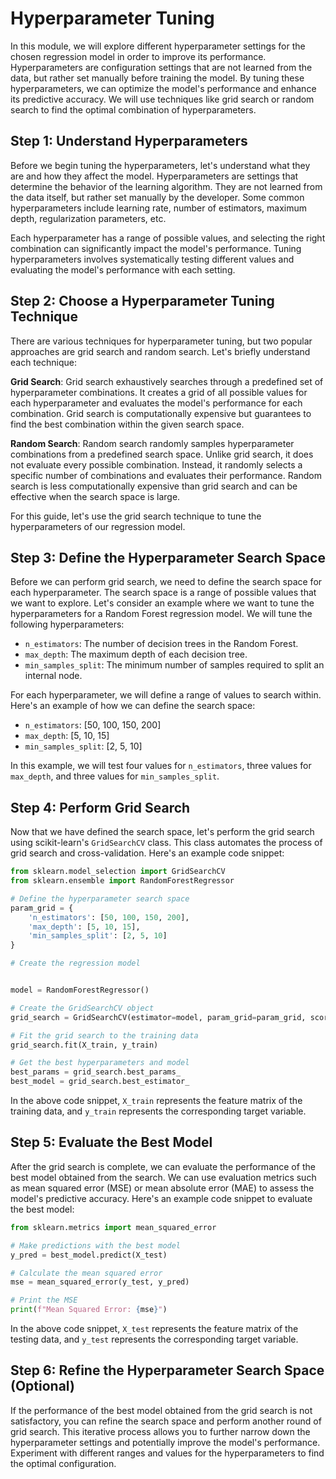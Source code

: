 # Hyperparameter Tuning

In this module, we will explore different hyperparameter settings for the chosen regression model in order to improve its performance. Hyperparameters are configuration settings that are not learned from the data, but rather set manually before training the model. By tuning these hyperparameters, we can optimize the model's performance and enhance its predictive accuracy. We will use techniques like grid search or random search to find the optimal combination of hyperparameters.

## Step 1: Understand Hyperparameters

Before we begin tuning the hyperparameters, let's understand what they are and how they affect the model. Hyperparameters are settings that determine the behavior of the learning algorithm. They are not learned from the data itself, but rather set manually by the developer. Some common hyperparameters include learning rate, number of estimators, maximum depth, regularization parameters, etc.

Each hyperparameter has a range of possible values, and selecting the right combination can significantly impact the model's performance. Tuning hyperparameters involves systematically testing different values and evaluating the model's performance with each setting.

## Step 2: Choose a Hyperparameter Tuning Technique

There are various techniques for hyperparameter tuning, but two popular approaches are grid search and random search. Let's briefly understand each technique:

**Grid Search**: Grid search exhaustively searches through a predefined set of hyperparameter combinations. It creates a grid of all possible values for each hyperparameter and evaluates the model's performance for each combination. Grid search is computationally expensive but guarantees to find the best combination within the given search space.

**Random Search**: Random search randomly samples hyperparameter combinations from a predefined search space. Unlike grid search, it does not evaluate every possible combination. Instead, it randomly selects a specific number of combinations and evaluates their performance. Random search is less computationally expensive than grid search and can be effective when the search space is large.

For this guide, let's use the grid search technique to tune the hyperparameters of our regression model.

## Step 3: Define the Hyperparameter Search Space

Before we can perform grid search, we need to define the search space for each hyperparameter. The search space is a range of possible values that we want to explore. Let's consider an example where we want to tune the hyperparameters for a Random Forest regression model. We will tune the following hyperparameters:

- `n_estimators`: The number of decision trees in the Random Forest.
- `max_depth`: The maximum depth of each decision tree.
- `min_samples_split`: The minimum number of samples required to split an internal node.

For each hyperparameter, we will define a range of values to search within. Here's an example of how we can define the search space:

- `n_estimators`: [50, 100, 150, 200]
- `max_depth`: [5, 10, 15]
- `min_samples_split`: [2, 5, 10]

In this example, we will test four values for `n_estimators`, three values for `max_depth`, and three values for `min_samples_split`.

## Step 4: Perform Grid Search

Now that we have defined the search space, let's perform the grid search using scikit-learn's `GridSearchCV` class. This class automates the process of grid search and cross-validation. Here's an example code snippet:

```python
from sklearn.model_selection import GridSearchCV
from sklearn.ensemble import RandomForestRegressor

# Define the hyperparameter search space
param_grid = {
    'n_estimators': [50, 100, 150, 200],
    'max_depth': [5, 10, 15],
    'min_samples_split': [2, 5, 10]
}

# Create the regression model


model = RandomForestRegressor()

# Create the GridSearchCV object
grid_search = GridSearchCV(estimator=model, param_grid=param_grid, scoring='neg_mean_squared_error', cv=5)

# Fit the grid search to the training data
grid_search.fit(X_train, y_train)

# Get the best hyperparameters and model
best_params = grid_search.best_params_
best_model = grid_search.best_estimator_
```

In the above code snippet, `X_train` represents the feature matrix of the training data, and `y_train` represents the corresponding target variable.

## Step 5: Evaluate the Best Model

After the grid search is complete, we can evaluate the performance of the best model obtained from the search. We can use evaluation metrics such as mean squared error (MSE) or mean absolute error (MAE) to assess the model's predictive accuracy. Here's an example code snippet to evaluate the best model:

```python
from sklearn.metrics import mean_squared_error

# Make predictions with the best model
y_pred = best_model.predict(X_test)

# Calculate the mean squared error
mse = mean_squared_error(y_test, y_pred)

# Print the MSE
print(f"Mean Squared Error: {mse}")
```

In the above code snippet, `X_test` represents the feature matrix of the testing data, and `y_test` represents the corresponding target variable.

## Step 6: Refine the Hyperparameter Search Space (Optional)

If the performance of the best model obtained from the grid search is not satisfactory, you can refine the search space and perform another round of grid search. This iterative process allows you to further narrow down the hyperparameter settings and potentially improve the model's performance. Experiment with different ranges and values for the hyperparameters to find the optimal configuration.

